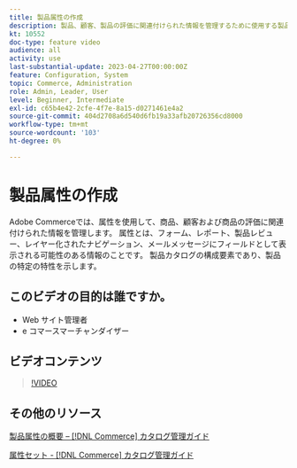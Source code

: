 ```yaml
---
title: 製品属性の作成
description: 製品、顧客、製品の評価に関連付けられた情報を管理するために使用する製品属性を作成する方法を説明します。
kt: 10552
doc-type: feature video
audience: all
activity: use
last-substantial-update: 2023-04-27T00:00:00Z
feature: Configuration, System
topic: Commerce, Administration
role: Admin, Leader, User
level: Beginner, Intermediate
exl-id: c65b4e42-2cfe-4f7e-8a15-d0271461e4a2
source-git-commit: 404d2708a6d540d6fb19a33afb20726356cd8000
workflow-type: tm+mt
source-wordcount: '103'
ht-degree: 0%

---
```


# 製品属性の作成

Adobe Commerceでは、属性を使用して、商品、顧客および商品の評価に関連付けられた情報を管理します。 属性とは、フォーム、レポート、製品レビュー、レイヤー化されたナビゲーション、メールメッセージにフィールドとして表示される可能性のある情報のことです。 製品カタログの構成要素であり、製品の特定の特性を示します。

## このビデオの目的は誰ですか。

- Web サイト管理者
- e コマースマーチャンダイザー

## ビデオコンテンツ

>[!VIDEO](https://video.tv.adobe.com/v/343749?quality=12&learn=on)

## その他のリソース

[ 製品属性の概要 –  [!DNL Commerce]  カタログ管理ガイド ](https://experienceleague.adobe.com/docs/commerce-admin/catalog/product-attributes/product-attributes.html)

[ 属性セット - [!DNL Commerce]  カタログ管理ガイド ](https://experienceleague.adobe.com/docs/commerce-admin/catalog/product-attributes/create/attribute-sets.html)
